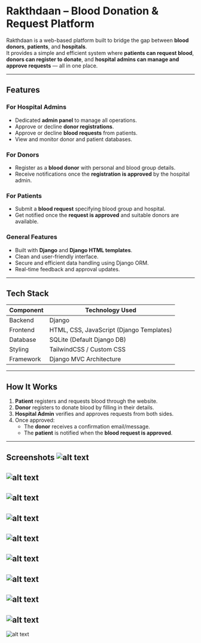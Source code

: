 ﻿# Rakthdaan – Blood Donation & Request Platform

Rakthdaan is a web-based platform built to bridge the gap between **blood donors**, **patients**, and **hospitals**.  
It provides a simple and efficient system where **patients can request blood**, **donors can register to donate**, and **hospital admins can manage and approve requests** — all in one place.

---

## Features

### For Hospital Admins
- Dedicated **admin panel** to manage all operations.
- Approve or decline **donor registrations**.
- Approve or decline **blood requests** from patients.
- View and monitor donor and patient databases.

### For Donors
- Register as a **blood donor** with personal and blood group details.
- Receive notifications once the **registration is approved** by the hospital admin.

### For Patients
- Submit a **blood request** specifying blood group and hospital.
- Get notified once the **request is approved** and suitable donors are available.

### General Features
- Built with **Django** and **Django HTML templates**.
- Clean and user-friendly interface.
- Secure and efficient data handling using Django ORM.
- Real-time feedback and approval updates.

---

## Tech Stack

| Component | Technology Used |
|------------|-----------------|
| Backend | Django |
| Frontend | HTML, CSS, JavaScript (Django Templates) |
| Database | SQLite (Default Django DB) |
| Styling | TailwindCSS / Custom CSS |
| Framework | Django MVC Architecture |

---

## How It Works

1. **Patient** registers and requests blood through the website.  
2. **Donor** registers to donate blood by filling in their details.  
3. **Hospital Admin** verifies and approves requests from both sides.  
4. Once approved:  
   - The **donor** receives a confirmation email/message.  
   - The **patient** is notified when the **blood request is approved**.  

---


Screenshots
![alt text](assets/screencapture-127-0-0-1-8000-2025-10-13-02_19_22.png)
---
![alt text](assets/screencapture-127-0-0-1-8000-blood-bank-2025-10-13-02_19_53.png)
---
![alt text](assets/screencapture-127-0-0-1-8000-about-2025-10-13-02_20_10.png)
---
![alt text](assets/screencapture-127-0-0-1-8000-contact-us-2025-10-13-02_20_43.png)
---
![alt text](assets/screencapture-127-0-0-1-8000-login-2025-10-13-02_21_05.png)
---
![alt text](assets/screencapture-127-0-0-1-8000-forgot-password-2025-10-13-17_00_23.png)
---
![alt text](assets/screencapture-127-0-0-1-8000-reset-2025-10-13-17_00_42.png)
---
![alt text](assets/screencapture-127-0-0-1-8000-blood-request-2025-10-13-17_06_15.png)
---
![alt text](assets/screencapture-127-0-0-1-8000-form-2025-10-13-16_58_09.png)
---
![alt text](assets/screencapture-127-0-0-1-8000-eligibility-2025-10-13-16_59_21.png)